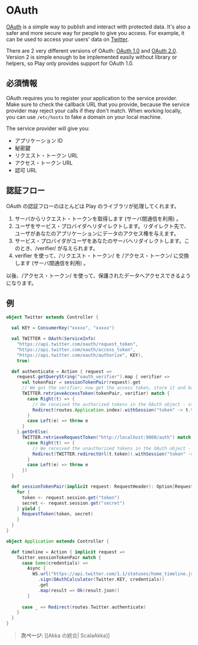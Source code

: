 <!-- translated -->
# OAuth

[OAuth](http://oauth.net/) is a simple way to publish and interact with protected data. It's also a safer and more secure way for people to give you access. For example, it can be used to access your users' data on [Twitter](https://dev.twitter.com/docs/auth/using-oauth).

There are 2 very different versions of OAuth: [OAuth 1.0](http://tools.ietf.org/html/rfc5849) and [OAuth 2.0](http://oauth.net/2/). Version 2 is simple enough to be implemented easily without library or helpers, so Play only provides support for OAuth 1.0.

<!--
## Required Information
-->
## 必須情報

OAuth requires you to register your application to the service provider. Make sure to check the callback URL that you provide, because the service provider may reject your calls if they don't match. When working locally, you can use `/etc/hosts` to fake a domain on your local machine.

The service provider will give you:

<!--
* Application ID
* Secret key
* Request Token URL
* Access Token URL
* Authorize URL
-->
* アプリケーション ID
* 秘密鍵
* リクエスト・トークン URL
* アクセス・トークン URL
* 認可 URL

<!--
## Authentication Flow
-->
## 認証フロー

<!--
Most of the flow will be done by the Play library.
-->
OAuth の認証フローのほとんどは Play のライブラリが処理してくれます。

<!--
1. Get a request token from the server (in a server-to-server call)
2. Redirect the user to the service provider, where he will grant your application rights to use his data
3. The service provider will redirect the user back, giving you a /verifier/
4. With that verifier, exchange the /request token/ for an /access token/ (server-to-server call)
-->
1. サーバからリクエスト・トークンを取得します (サーバ間通信を利用) 。
2. ユーザをサービス・プロバイダへリダイレクトします。リダイレクト先で、ユーザがあなたのアプリケーションにデータのアクセス権を与えます。
3. サービス・プロバイダがユーザをあなたのサーバへリダイレクトします。このとき、/verifier/ が与えられます。
4. verifier を使って、/リクエスト・トークン/ を /アクセス・トークン/ に交換します (サーバ間通信を利用) 。

<!--
Now the /access token/ can be passed to any call to access protected data.
-->
以後、/アクセス・トークン/ を使って、保護されたデータへアクセスできるようになります。

<!--
## Example
-->
## 例

```scala
object Twitter extends Controller {

  val KEY = ConsumerKey("xxxxx", "xxxxx")

  val TWITTER = OAuth(ServiceInfo(
    "https://api.twitter.com/oauth/request_token",
    "https://api.twitter.com/oauth/access_token",
    "https://api.twitter.com/oauth/authorize", KEY),
    true)

  def authenticate = Action { request =>
    request.getQueryString("oauth_verifier").map { verifier =>
      val tokenPair = sessionTokenPair(request).get
      // We got the verifier; now get the access token, store it and back to index
      TWITTER.retrieveAccessToken(tokenPair, verifier) match {
        case Right(t) => {
          // We received the authorized tokens in the OAuth object - store it before we proceed
          Redirect(routes.Application.index).withSession("token" -> t.token, "secret" -> t.secret)
        }
        case Left(e) => throw e
      }
    }.getOrElse(
      TWITTER.retrieveRequestToken("http://localhost:9000/auth") match {
        case Right(t) => {
          // We received the unauthorized tokens in the OAuth object - store it before we proceed
          Redirect(TWITTER.redirectUrl(t.token)).withSession("token" -> t.token, "secret" -> t.secret)
        }
        case Left(e) => throw e
      })
  }

  def sessionTokenPair(implicit request: RequestHeader): Option[RequestToken] = {
    for {
      token <- request.session.get("token")
      secret <- request.session.get("secret")
    } yield {
      RequestToken(token, secret)
    }
  }
}
```

```scala
object Application extends Controller {

  def timeline = Action { implicit request =>
    Twitter.sessionTokenPair match {
      case Some(credentials) =>
        Async {
          WS.url("https://api.twitter.com/1.1/statuses/home_timeline.json")
            .sign(OAuthCalculator(Twitter.KEY, credentials))
            .get
            .map(result => Ok(result.json))
        }
      
      case _ => Redirect(routes.Twitter.authenticate)
    }
  }
}
```

<!--
> **Next:** [[Integrating with Akka| ScalaAkka]]
-->
> **次ページ:** [[Akka の統合| ScalaAkka]]
